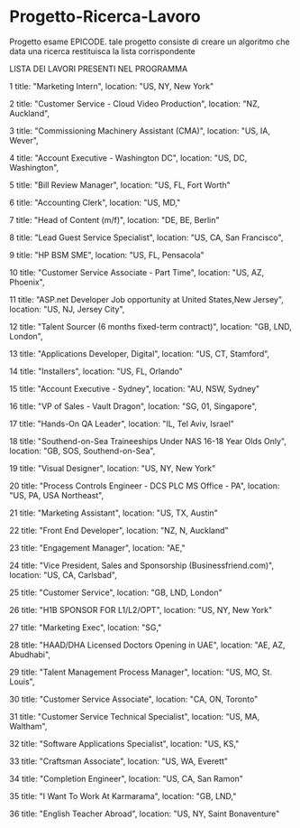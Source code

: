 # Progetto-Ricerca-Lavoro
Progetto esame EPICODE. tale progetto consiste di creare un algoritmo che data una ricerca restituisca la lista corrispondente

LISTA DEI LAVORI PRESENTI NEL PROGRAMMA

1    title: "Marketing Intern",
     location: "US, NY, New York"
 
2    title: "Customer Service - Cloud Video Production",
     location: "NZ, Auckland",
 
3    title: "Commissioning Machinery Assistant (CMA)",
     location: "US, IA, Wever",
 
4    title: "Account Executive - Washington DC",
     location: "US, DC, Washington",
 
5   title: "Bill Review Manager",
    location: "US, FL, Fort Worth"

6   title: "Accounting Clerk",
    location: "US, MD,"

7   title: "Head of Content (m/f)",
    location: "DE, BE, Berlin"

8   title: "Lead Guest Service Specialist",
    location: "US, CA, San Francisco",

9   title: "HP BSM SME",
    location: "US, FL, Pensacola"

10  title: "Customer Service Associate - Part Time",
    location: "US, AZ, Phoenix",

11  title: "ASP.net Developer Job opportunity at United States,New Jersey",
    location: "US, NJ, Jersey City",

12  title: "Talent Sourcer (6 months fixed-term contract)",
    location: "GB, LND, London",

13  title: "Applications Developer, Digital",
    location: "US, CT, Stamford",

14  title: "Installers",
    location: "US, FL, Orlando"

15  title: "Account Executive - Sydney",
    location: "AU, NSW, Sydney"

16  title: "VP of Sales - Vault Dragon",
    location: "SG, 01, Singapore",

17  title: "Hands-On QA Leader",
    location: "IL, Tel Aviv, Israel"

18  title: "Southend-on-Sea Traineeships Under NAS 16-18 Year Olds Only",
    location: "GB, SOS, Southend-on-Sea",

19  title: "Visual Designer",
    location: "US, NY, New York"

20  title: "Process Controls Engineer - DCS PLC MS Office - PA",
    location: "US, PA, USA Northeast",

21  title: "Marketing Assistant",
    location: "US, TX, Austin"

22  title: "Front End Developer",
    location: "NZ, N, Auckland"

23  title: "Engagement Manager",
    location: "AE,"

24  title: "Vice President, Sales and Sponsorship (Businessfriend.com)",
    location: "US, CA, Carlsbad",

25  title: "Customer Service",
    location: "GB, LND, London"

26  title: "H1B SPONSOR FOR L1/L2/OPT",
    location: "US, NY, New York"

27  title: "Marketing Exec",
    location: "SG,"

28  title: "HAAD/DHA Licensed Doctors Opening in UAE",
    location: "AE, AZ, Abudhabi",

29  title: "Talent Management Process Manager",
    location: "US, MO, St. Louis",

30  title: "Customer Service Associate",
    location: "CA, ON, Toronto"

31  title: "Customer Service Technical Specialist",
    location: "US, MA, Waltham",

32  title: "Software Applications Specialist",
    location: "US, KS,"

33  title: "Craftsman Associate",
    location: "US, WA, Everett"

34  title: "Completion Engineer",
    location: "US, CA, San Ramon"

35  title: "I Want To Work At Karmarama",
    location: "GB, LND,"

36  title: "English Teacher Abroad",
    location: "US, NY, Saint Bonaventure"
